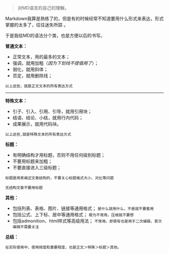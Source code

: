
<!--more-->

> 对MD语言的自己的理解。

Markdown我算是熟练了的，但是有的时候经常不知道要用什么形式来表达，形式掌握的太多了，往往迷失所踪 。

于是我给MD的语法分个类，也是方便以后的书写。

**普通文本：**

* 正常文本，用的最多的文本；
* 强调，就用加粗（*因为下划线不提倡用了*）；
* 弱化，就用斜体；
* 否定，就用删除线；

`以上这些，就是正文文本的所有表达方式`

***

**特殊文本：**

* 引子、引入、引用、引导，就用引用块；
* 结语、结论、小结，就用行内代码；
* 成果展示，就用代码块。

`以上这些,就是特殊文本的所有表达方式`

**标题：**

* 有明确结构才用标题，否则不用任何级别标题；
* 不要用标题来加粗；
* 不要直接进入三级标题；

`标题是用来阐述文章结构的，不要关心标题格式大小、对比等问题`

`无结构文章不要用标题`

**其他：**

* 包括列表、表格、图片、链接等通用格式；
  `是什么就用什么，不是就不要套用`
* 包括公式、上下标、居中等通用格式；
  `极为不常用，压根就不要想`
* 包括admonition、html样式等高级用法；
  `不常用，即使有也是用于二次编辑，首次编辑不需要关注`

**总结：**

`在实际使用中，使用频度和重要程度，也是正文＞特殊＞标题＞其他。`

